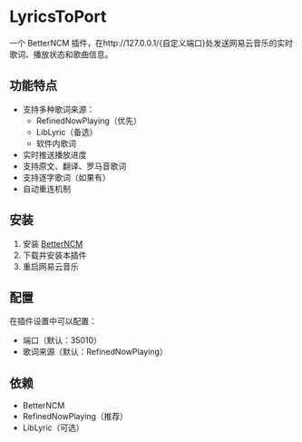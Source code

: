 # LyricsToPort

一个 BetterNCM 插件，在http://127.0.0.1/{自定义端口}处发送网易云音乐的实时歌词、播放状态和歌曲信息。

## 功能特点

- 支持多种歌词来源：
  - RefinedNowPlaying（优先）
  - LibLyric（备选）
  - 软件内歌词
- 实时推送播放进度
- 支持原文、翻译、罗马音歌词
- 支持逐字歌词（如果有）
- 自动重连机制

## 安装

1. 安装 [BetterNCM](https://github.com/MicroCBer/BetterNCM)
2. 下载并安装本插件
3. 重启网易云音乐

## 配置

在插件设置中可以配置：
- 端口（默认：35010）
- 歌词来源（默认：RefinedNowPlaying）

## 依赖

- BetterNCM
- RefinedNowPlaying（推荐）
- LibLyric（可选）
